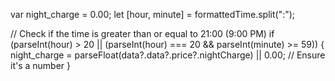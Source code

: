 var night_charge = 0.00;
let [hour, minute] = formattedTime.split(":");

// Check if the time is greater than or equal to 21:00 (9:00 PM)
if (parseInt(hour) > 20 || (parseInt(hour) === 20 && parseInt(minute) >= 59)) {
    night_charge = parseFloat(data?.data?.price?.nightCharge) || 0.00; // Ensure it's a number
}